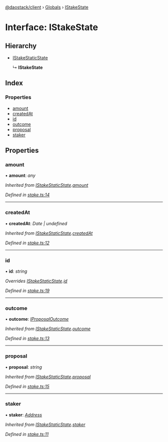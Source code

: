 [@daostack/client](../README.md) › [Globals](../globals.md) › [IStakeState](istakestate.md)

# Interface: IStakeState

## Hierarchy

* [IStakeStaticState](istakestaticstate.md)

  ↳ **IStakeState**

## Index

### Properties

* [amount](istakestate.md#amount)
* [createdAt](istakestate.md#createdat)
* [id](istakestate.md#id)
* [outcome](istakestate.md#outcome)
* [proposal](istakestate.md#proposal)
* [staker](istakestate.md#staker)

## Properties

###  amount

• **amount**: *any*

*Inherited from [IStakeStaticState](istakestaticstate.md).[amount](istakestaticstate.md#amount)*

*Defined in [stake.ts:14](https://github.com/daostack/client/blob/a73e635/src/stake.ts#L14)*

___

###  createdAt

• **createdAt**: *Date | undefined*

*Inherited from [IStakeStaticState](istakestaticstate.md).[createdAt](istakestaticstate.md#createdat)*

*Defined in [stake.ts:12](https://github.com/daostack/client/blob/a73e635/src/stake.ts#L12)*

___

###  id

• **id**: *string*

*Overrides [IStakeStaticState](istakestaticstate.md).[id](istakestaticstate.md#optional-id)*

*Defined in [stake.ts:19](https://github.com/daostack/client/blob/a73e635/src/stake.ts#L19)*

___

###  outcome

• **outcome**: *[IProposalOutcome](../enums/iproposaloutcome.md)*

*Inherited from [IStakeStaticState](istakestaticstate.md).[outcome](istakestaticstate.md#outcome)*

*Defined in [stake.ts:13](https://github.com/daostack/client/blob/a73e635/src/stake.ts#L13)*

___

###  proposal

• **proposal**: *string*

*Inherited from [IStakeStaticState](istakestaticstate.md).[proposal](istakestaticstate.md#proposal)*

*Defined in [stake.ts:15](https://github.com/daostack/client/blob/a73e635/src/stake.ts#L15)*

___

###  staker

• **staker**: *[Address](../globals.md#address)*

*Inherited from [IStakeStaticState](istakestaticstate.md).[staker](istakestaticstate.md#staker)*

*Defined in [stake.ts:11](https://github.com/daostack/client/blob/a73e635/src/stake.ts#L11)*
